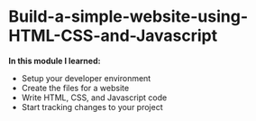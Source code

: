 # Build-a-simple-website-using-HTML-CSS-and-Javascript

**In this module I learned:**

* Setup your developer environment
* Create the files for a website
* Write HTML, CSS, and Javascript code
* Start tracking changes to your project
